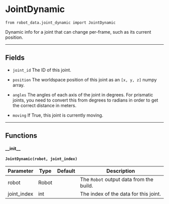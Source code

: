 # JointDynamic

`from robot_data.joint_dynamic import JointDynamic`

Dynamic info for a joint that can change per-frame, such as its current position.

***

## Fields

- `joint_id` The ID of this joint.

- `position` The worldspace position of this joint as an `[x, y, z]` numpy array.

- `angles` The angles of each axis of the joint in degrees. For prismatic joints, you need to convert this from degrees to radians in order to get the correct distance in meters.

- `moving` If True, this joint is currently moving.

***

## Functions

#### \_\_init\_\_

**`JointDynamic(robot, joint_index)`**

| Parameter | Type | Default | Description |
| --- | --- | --- | --- |
| robot |  Robot |  | The `Robot` output data from the build. |
| joint_index |  int |  | The index of the data for this joint. |

